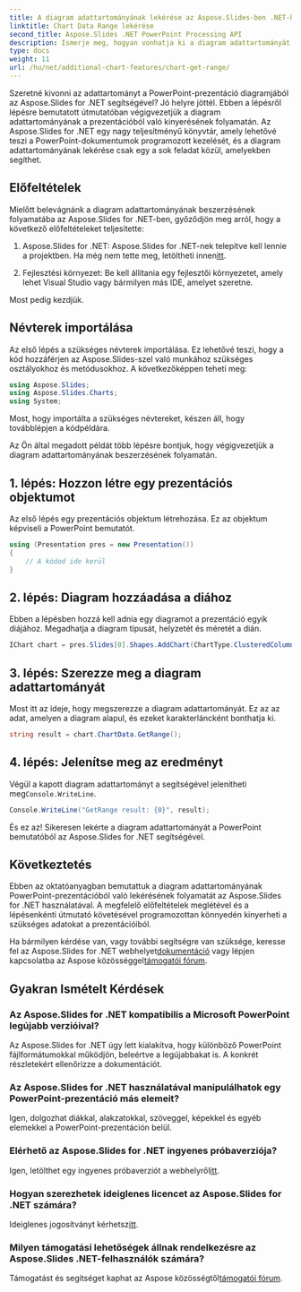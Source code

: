```yaml
---
title: A diagram adattartományának lekérése az Aspose.Slides-ben .NET-hez
linktitle: Chart Data Range lekérése
second_title: Aspose.Slides .NET PowerPoint Processing API
description: Ismerje meg, hogyan vonhatja ki a diagram adattartományát a PowerPoint prezentációkból az Aspose.Slides for .NET segítségével. Lépésről lépésre szóló útmutató fejlesztőknek.
type: docs
weight: 11
url: /hu/net/additional-chart-features/chart-get-range/
---
```


Szeretné kivonni az adattartományt a PowerPoint-prezentáció diagramjából az Aspose.Slides for .NET segítségével? Jó helyre jöttél. Ebben a lépésről lépésre bemutatott útmutatóban végigvezetjük a diagram adattartományának a prezentációból való kinyerésének folyamatán. Az Aspose.Slides for .NET egy nagy teljesítményű könyvtár, amely lehetővé teszi a PowerPoint-dokumentumok programozott kezelését, és a diagram adattartományának lekérése csak egy a sok feladat közül, amelyekben segíthet.

## Előfeltételek

Mielőtt belevágnánk a diagram adattartományának beszerzésének folyamatába az Aspose.Slides for .NET-ben, győződjön meg arról, hogy a következő előfeltételeket teljesítette:

1.  Aspose.Slides for .NET: Aspose.Slides for .NET-nek telepítve kell lennie a projektben. Ha még nem tette meg, letöltheti innen[itt](https://releases.aspose.com/slides/net/).

2. Fejlesztési környezet: Be kell állítania egy fejlesztői környezetet, amely lehet Visual Studio vagy bármilyen más IDE, amelyet szeretne.

Most pedig kezdjük.

## Névterek importálása

Az első lépés a szükséges névterek importálása. Ez lehetővé teszi, hogy a kód hozzáférjen az Aspose.Slides-szel való munkához szükséges osztályokhoz és metódusokhoz. A következőképpen teheti meg:

```csharp
using Aspose.Slides;
using Aspose.Slides.Charts;
using System;
```

Most, hogy importálta a szükséges névtereket, készen áll, hogy továbblépjen a kódpéldára.

Az Ön által megadott példát több lépésre bontjuk, hogy végigvezetjük a diagram adattartományának beszerzésének folyamatán.

## 1. lépés: Hozzon létre egy prezentációs objektumot

Az első lépés egy prezentációs objektum létrehozása. Ez az objektum képviseli a PowerPoint bemutatót.

```csharp
using (Presentation pres = new Presentation())
{
    // A kódod ide kerül
}
```

## 2. lépés: Diagram hozzáadása a diához

Ebben a lépésben hozzá kell adnia egy diagramot a prezentáció egyik diájához. Megadhatja a diagram típusát, helyzetét és méretét a dián.

```csharp
IChart chart = pres.Slides[0].Shapes.AddChart(ChartType.ClusteredColumn, 10, 10, 400, 300);
```

## 3. lépés: Szerezze meg a diagram adattartományát

Most itt az ideje, hogy megszerezze a diagram adattartományát. Ez az az adat, amelyen a diagram alapul, és ezeket karakterláncként bonthatja ki.

```csharp
string result = chart.ChartData.GetRange();
```

## 4. lépés: Jelenítse meg az eredményt

 Végül a kapott diagram adattartományt a segítségével jelenítheti meg`Console.WriteLine`.

```csharp
Console.WriteLine("GetRange result: {0}", result);
```

És ez az! Sikeresen lekérte a diagram adattartományát a PowerPoint bemutatóból az Aspose.Slides for .NET segítségével.

## Következtetés

Ebben az oktatóanyagban bemutattuk a diagram adattartományának PowerPoint-prezentációból való lekérésének folyamatát az Aspose.Slides for .NET használatával. A megfelelő előfeltételek meglétével és a lépésenkénti útmutató követésével programozottan könnyedén kinyerheti a szükséges adatokat a prezentációiból.

Ha bármilyen kérdése van, vagy további segítségre van szüksége, keresse fel az Aspose.Slides for .NET webhelyet[dokumentáció](https://reference.aspose.com/slides/net/) vagy lépjen kapcsolatba az Aspose közösséggel[támogatói fórum](https://forum.aspose.com/).

## Gyakran Ismételt Kérdések

### Az Aspose.Slides for .NET kompatibilis a Microsoft PowerPoint legújabb verzióival?
Az Aspose.Slides for .NET úgy lett kialakítva, hogy különböző PowerPoint fájlformátumokkal működjön, beleértve a legújabbakat is. A konkrét részletekért ellenőrizze a dokumentációt.

### Az Aspose.Slides for .NET használatával manipulálhatok egy PowerPoint-prezentáció más elemeit?
Igen, dolgozhat diákkal, alakzatokkal, szöveggel, képekkel és egyéb elemekkel a PowerPoint-prezentáción belül.

### Elérhető az Aspose.Slides for .NET ingyenes próbaverziója?
 Igen, letölthet egy ingyenes próbaverziót a webhelyről[itt](https://releases.aspose.com/).

### Hogyan szerezhetek ideiglenes licencet az Aspose.Slides for .NET számára?
 Ideiglenes jogosítványt kérhetsz[itt](https://purchase.aspose.com/temporary-license/).

### Milyen támogatási lehetőségek állnak rendelkezésre az Aspose.Slides .NET-felhasználók számára?
 Támogatást és segítséget kaphat az Aspose közösségtől[támogatói fórum](https://forum.aspose.com/).